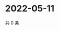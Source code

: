 # 2022-05-11

共 0 条

<!-- BEGIN WEIBO -->
<!-- 最后更新时间 Wed May 11 2022 20:09:32 GMT+0800 (China Standard Time) -->

<!-- END WEIBO -->
